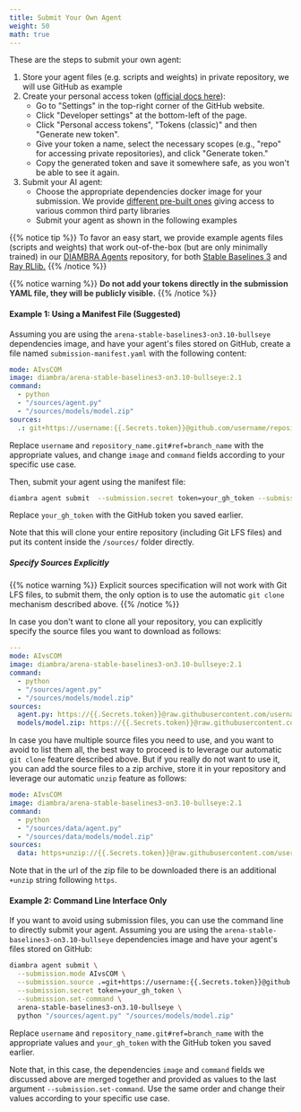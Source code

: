 ```yaml
---
title: Submit Your Own Agent
weight: 50
math: true
---
```


These are the steps to submit your own agent:

1. Store your agent files (e.g. scripts and weights) in private repository, we will use GitHub as example
2. Create your personal access token (<a href="https://docs.github.com/en/authentication/keeping-your-account-and-data-secure/creating-a-personal-access-token#creating-a-personal-access-token-classic" target="_blank">official docs here</a>):
   - Go to "Settings" in the top-right corner of the GitHub website.
   - Click "Developer settings" at the bottom-left of the page.
   - Click "Personal access tokens", "Tokens (classic)" and then "Generate new token".
   - Give your token a name, select the necessary scopes (e.g., "repo" for accessing private repositories), and click "Generate token."
   - Copy the generated token and save it somewhere safe, as you won't be able to see it again.
3. Submit your AI agent:
   - Choose the appropriate dependencies docker image for your submission. We provide <a href="https://github.com/orgs/diambra/packages?repo_name=arena" target="_blank">different pre-built ones</a> giving access to various common third party libraries
   - Submit your agent as shown in the following examples

{{% notice tip %}}
To favor an easy start, we provide example agents files (scripts and weights) that work out-of-the-box (but are only minimally trained) in our <a href="https://github.com/diambra/agents" target="_blank">DIAMBRA Agents</a> repository, for both <a href="https://github.com/diambra/agents/tree/release-2.1/stable_baselines3" target="_blank">Stable Baselines 3</a> and <a href="https://github.com/diambra/agents/tree/release-2.1/ray_rllib" target="_blank">Ray RLlib.</a>
{{% /notice %}}

{{% notice warning %}}
<span style="color:#333333; font-weight:bolder;">Do not add your tokens directly in the submission YAML file, they will be publicly visible.</span>
{{% /notice %}}

#### Example 1: Using a Manifest File (Suggested)

Assuming you are using the `arena-stable-baselines3-on3.10-bullseye` dependencies image, and have your agent's files stored on GitHub, create a file named `submission-manifest.yaml` with the following content:

```yaml
mode: AIvsCOM
image: diambra/arena-stable-baselines3-on3.10-bullseye:2.1
command:
  - python
  - "/sources/agent.py"
  - "/sources/models/model.zip"
sources:
  .: git+https://username:{{.Secrets.token}}@github.com/username/repository_name.git#ref=branch_name
```

Replace `username` and `repository_name.git#ref=branch_name` with the appropriate values, and change `image` and `command` fields according to your specific use case.

Then, submit your agent using the manifest file:

```sh
diambra agent submit  --submission.secret token=your_gh_token --submission.manifest submission-manifest.yaml
```

Replace `your_gh_token` with the GitHub token you saved earlier.

Note that this will clone your entire repository (including Git LFS files) and put its content inside the `/sources/` folder directly.

##### Specify Sources Explicitly

{{% notice warning %}}
Explicit sources specification will not work with Git LFS files, to submit them, the only option is to use the automatic `git clone` mechanism described above.
{{% /notice %}}

In case you don't want to clone all your repository, you can explicitly specify the source files you want to download as follows:

```yaml
---
mode: AIvsCOM
image: diambra/arena-stable-baselines3-on3.10-bullseye:2.1
command:
  - python
  - "/sources/agent.py"
  - "/sources/models/model.zip"
sources:
  agent.py: https://{{.Secrets.token}}@raw.githubusercontent.com/username/repo_name/path/to/trained-agent/your_agent.py
  models/model.zip: https://{{.Secrets.token}}@raw.githubusercontent.com/username/repo_name/path/to/nn-weights/your_model.zip
```

In case you have multiple source files you need to use, and you want to avoid to list them all, the best way to proceed is to leverage our automatic `git clone` feature described above. But if you really do not want to use it, you can add the source files to a zip archive, store it in your repository and leverage our automatic `unzip` feature as follows:

```yaml
mode: AIvsCOM
image: diambra/arena-stable-baselines3-on3.10-bullseye:2.1
command:
  - python
  - "/sources/data/agent.py"
  - "/sources/data/models/model.zip"
sources:
  data: https+unzip://{{.Secrets.token}}@raw.githubusercontent.com/username/repo_name/path/to/data/data.zip
```

Note that in the url of the zip file to be downloaded there is an additional `+unzip` string following `https`.

#### Example 2: Command Line Interface Only

If you want to avoid using submission files, you can use the command line to directly submit your agent. Assuming you are using the `arena-stable-baselines3-on3.10-bullseye` dependencies image and have your agent's files stored on GitHub:

```sh
diambra agent submit \
  --submission.mode AIvsCOM \
  --submission.source .=git+https://username:{{.Secrets.token}}@github.com/username/repository_name.git#ref=branch_name \
  --submission.secret token=your_gh_token \
  --submission.set-command \
  arena-stable-baselines3-on3.10-bullseye \
  python "/sources/agent.py" "/sources/models/model.zip"

```

Replace `username` and `repository_name.git#ref=branch_name` with the appropriate values and `your_gh_token` with the GitHub token you saved earlier.

Note that, in this case, the dependencies `image` and `command` fields we discussed above are merged together and provided as values to the last argument `--submission.set-command`. Use the same order and change their values according to your specific use case.